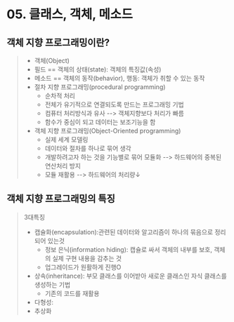 # 05. 클래스, 객체, 메소드
## 객체 지향 프로그래밍이란?
> - 객체(Object)
> - 필드 == 객체의 상태(state): 객체의 특징값(속성)
> - 메소드 == 객체의 동작(behavior), 행동: 객체가 취할 수 있는 동작
> - 절차 지향 프로그래밍(procedural programming)
> 	- 순차적 처리
> 	- 전체가 유기적으로 연결되도록 만드는 프로그래밍 기법
> 	- 컴퓨터 처리방식과 유사 --> 객체지향보다 처리가 빠름
> 	- 함수가 중심이 되고 데이터는 보조기능을 함
> - 객체 지향 프로그래밍(Object-Oriented programming)
> 	- 실제 세계 모델링
> 	- 데이터와 절차를 하나로 묶어 생각
> 	- 개발하려고자 하는 것을 기능별로 묶어 모듈화 --> 하드웨어의 중복된 연산처리 방지
> 	- 모듈 재활용 --> 하드웨어의 처리량↓



## 객체 지향 프로그래밍의 특징
> 3대특징
> - 캡슐화(encapsulation):관련된 데이터와 알고리즘이 하나의 묶음으로 정리되어 있는것
> 	- 정보 은닉(information hiding): 캡슐로 싸서 객체의 내부를 보호, 객체의 실제 구현 내용을 감추는 것
> 	- 업그레이드가 원활하게 진행O
> - 상속(inheritance): 부모 클래스를 이어받아 새로운 클래스인 자식 클래스를 생성하는 기법
> 	- 기존의 코드를 재활용
> - 다형성:
> - 추상화
